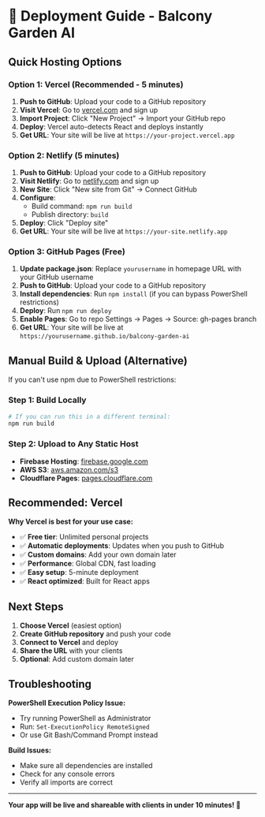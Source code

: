 # 🚀 Deployment Guide - Balcony Garden AI

## Quick Hosting Options

### Option 1: Vercel (Recommended - 5 minutes)
1. **Push to GitHub**: Upload your code to a GitHub repository
2. **Visit Vercel**: Go to [vercel.com](https://vercel.com) and sign up
3. **Import Project**: Click "New Project" → Import your GitHub repo
4. **Deploy**: Vercel auto-detects React and deploys instantly
5. **Get URL**: Your site will be live at `https://your-project.vercel.app`

### Option 2: Netlify (5 minutes)
1. **Push to GitHub**: Upload your code to a GitHub repository
2. **Visit Netlify**: Go to [netlify.com](https://netlify.com) and sign up
3. **New Site**: Click "New site from Git" → Connect GitHub
4. **Configure**:
   - Build command: `npm run build`
   - Publish directory: `build`
5. **Deploy**: Click "Deploy site"
6. **Get URL**: Your site will be live at `https://your-site.netlify.app`

### Option 3: GitHub Pages (Free)
1. **Update package.json**: Replace `yourusername` in homepage URL with your GitHub username
2. **Push to GitHub**: Upload your code to a GitHub repository
3. **Install dependencies**: Run `npm install` (if you can bypass PowerShell restrictions)
4. **Deploy**: Run `npm run deploy`
5. **Enable Pages**: Go to repo Settings → Pages → Source: gh-pages branch
6. **Get URL**: Your site will be live at `https://yourusername.github.io/balcony-garden-ai`

## Manual Build & Upload (Alternative)

If you can't use npm due to PowerShell restrictions:

### Step 1: Build Locally
```bash
# If you can run this in a different terminal:
npm run build
```

### Step 2: Upload to Any Static Host
- **Firebase Hosting**: [firebase.google.com](https://firebase.google.com)
- **AWS S3**: [aws.amazon.com/s3](https://aws.amazon.com/s3)
- **Cloudflare Pages**: [pages.cloudflare.com](https://pages.cloudflare.com)

## Recommended: Vercel

**Why Vercel is best for your use case:**
- ✅ **Free tier**: Unlimited personal projects
- ✅ **Automatic deployments**: Updates when you push to GitHub
- ✅ **Custom domains**: Add your own domain later
- ✅ **Performance**: Global CDN, fast loading
- ✅ **Easy setup**: 5-minute deployment
- ✅ **React optimized**: Built for React apps

## Next Steps

1. **Choose Vercel** (easiest option)
2. **Create GitHub repository** and push your code
3. **Connect to Vercel** and deploy
4. **Share the URL** with your clients
5. **Optional**: Add custom domain later

## Troubleshooting

**PowerShell Execution Policy Issue:**
- Try running PowerShell as Administrator
- Run: `Set-ExecutionPolicy RemoteSigned`
- Or use Git Bash/Command Prompt instead

**Build Issues:**
- Make sure all dependencies are installed
- Check for any console errors
- Verify all imports are correct

---

**Your app will be live and shareable with clients in under 10 minutes! 🎉** 